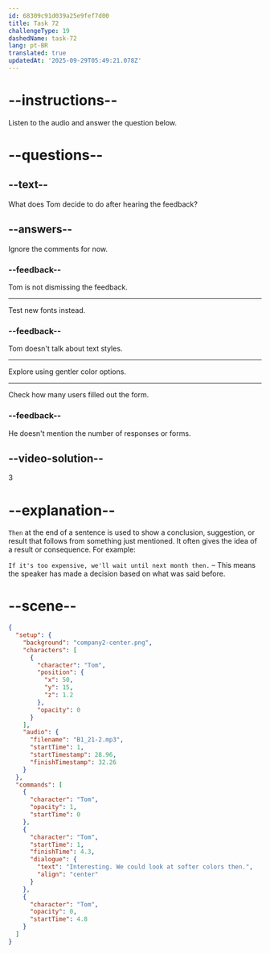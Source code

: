 ```yaml
---
id: 68309c91d039a25e9fef7d00
title: Task 72
challengeType: 19
dashedName: task-72
lang: pt-BR
translated: true
updatedAt: '2025-09-29T05:49:21.078Z'
---
```


<!-- (Audio) Tom: Interesting. We could look at softer colors then. -->

# --instructions--

Listen to the audio and answer the question below.

# --questions--

## --text--

What does Tom decide to do after hearing the feedback?

## --answers--

Ignore the comments for now.

### --feedback--

Tom is not dismissing the feedback.

---

Test new fonts instead.

### --feedback--

Tom doesn't talk about text styles.

---

Explore using gentler color options.

---

Check how many users filled out the form.

### --feedback--

He doesn't mention the number of responses or forms.

## --video-solution--

3

# --explanation--

`Then` at the end of a sentence is used to show a conclusion, suggestion, or result that follows from something just mentioned. It often gives the idea of a result or consequence. For example:

`If it's too expensive, we'll wait until next month then.` – This means the speaker has made a decision based on what was said before.

# --scene--

```json
{
  "setup": {
    "background": "company2-center.png",
    "characters": [
      {
        "character": "Tom",
        "position": {
          "x": 50,
          "y": 15,
          "z": 1.2
        },
        "opacity": 0
      }
    ],
    "audio": {
      "filename": "B1_21-2.mp3",
      "startTime": 1,
      "startTimestamp": 28.96,
      "finishTimestamp": 32.26
    }
  },
  "commands": [
    {
      "character": "Tom",
      "opacity": 1,
      "startTime": 0
    },
    {
      "character": "Tom",
      "startTime": 1,
      "finishTime": 4.3,
      "dialogue": {
        "text": "Interesting. We could look at softer colors then.",
        "align": "center"
      }
    },
    {
      "character": "Tom",
      "opacity": 0,
      "startTime": 4.8
    }
  ]
}
```
